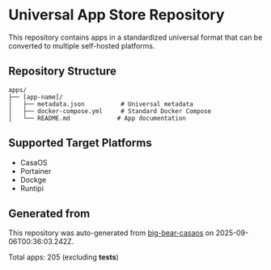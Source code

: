 # Universal App Store Repository

This repository contains apps in a standardized universal format that can be converted to multiple self-hosted platforms.

## Repository Structure

```
apps/
├── [app-name]/
│   ├── metadata.json          # Universal metadata
│   ├── docker-compose.yml     # Standard Docker Compose
│   └── README.md             # App documentation
```

## Supported Target Platforms

- CasaOS
- Portainer
- Dockge  
- Runtipi

## Generated from

This repository was auto-generated from [big-bear-casaos](https://github.com/bigbeartechworld/big-bear-casaos) on 2025-09-06T00:36:03.242Z.

Total apps: 205 (excluding __tests__)
